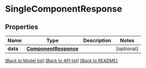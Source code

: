 # SingleComponentResponse

## Properties
Name | Type | Description | Notes
------------ | ------------- | ------------- | -------------
**data** | [**ComponentResponse**](ComponentResponse.md) |  | [optional] 

[[Back to Model list]](../README.md#documentation-for-models) [[Back to API list]](../README.md#documentation-for-api-endpoints) [[Back to README]](../README.md)


